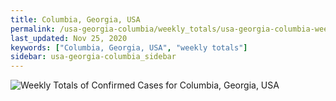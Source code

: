 ```yaml
---
title: Columbia, Georgia, USA
permalink: /usa-georgia-columbia/weekly_totals/usa-georgia-columbia-weekly_totals.html
last_updated: Nov 25, 2020
keywords: ["Columbia, Georgia, USA", "weekly totals"]
sidebar: usa-georgia-columbia_sidebar
---
```


![Weekly Totals of Confirmed Cases for Columbia, Georgia, USA](/covid_tracker/images/graphs/usa-georgia-columbia-weekly_totals_graph.png)
